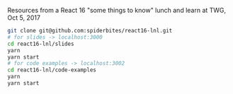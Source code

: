 Resources from a React 16 "some things to know" lunch and learn at TWG, Oct 5, 2017

```bash
git clone git@github.com:spiderbites/react16-lnl.git
# for slides -> localhost:3000
cd react16-lnl/slides
yarn
yarn start
# for code examples -> localhost:3002
cd react16-lnl/code-examples
yarn
yarn start
```
